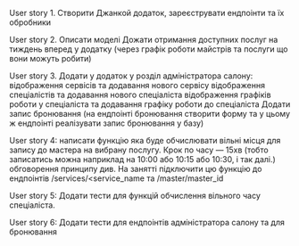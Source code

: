 User story 1.
Створити Джанкой додаток, зареєструвати ендпоінти та їх обробники

User story 2.
Описати моделі
Дожати отримання доступних послуг на тиждень вперед у додатку (через графік роботи майстрів та послуги що вони можуть робити)

User story 3.
Додати у додаток у розділ адміністратора салону:
відображення сервісів та додавання нового сервісу
відображення спеціалістів та додавання нового спеціаліста
відображення графіків роботи у спеціаліста та додавання графіку роботи до спеціаліста
Додати запис бронювання (на ендпоінті бронювання створити форму та у цьому ж ендпоінті реалізувати запис бронювання у базу)

User story 4:
написати функцію яка буде обчислювати вільні місця для запису до мастера на вибрану послугу. Крок по часу — 15хв (тобто записатись можна наприклад на 10:00 або 10:15 або 10:30, і так далі.)
обговорення принципу див. На занятті
підключити цю функцію до ендпоінтів /services/<service_name та /master/master_id

User story 5:
Додати тести для функцій обчислення вільного часу спеціаліста.

User story 6:
Додати тести для ендпоінтів адміністратора салону та для бронювання